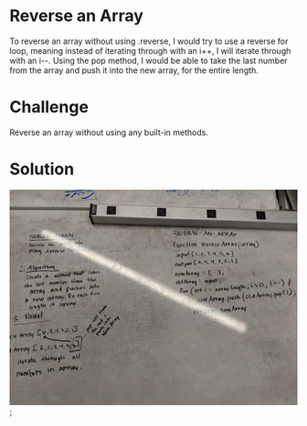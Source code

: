 # Reverse an Array
To reverse an array without using .reverse, I would try to use a reverse for loop, meaning instead of iterating through with an i++, I will iterate through with an i--. Using the pop method, I would be able to take the last number from the array and push it into the new array, for the entire length. 

# Challenge
Reverse an array without using any built-in methods. 

# Solution
![](/img/reverse-an-array.jpg);